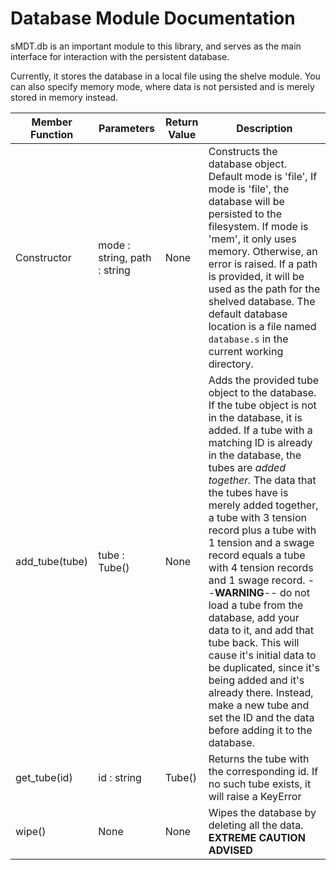 Database Module Documentation
=============================

sMDT.db is an important module to this library, and serves as the main interface for interaction with the persistent database.

Currently, it stores the database in a local file using the shelve module. You can also specify memory mode, where data is not persisted and is merely stored in memory instead.

Member Function | Parameters | Return Value | Description
---|---|---|---
Constructor | mode : string, path : string | None | Constructs the database object. Default mode is 'file', If mode is 'file', the database will be persisted to the filesystem. If mode is 'mem', it only uses memory. Otherwise, an error is raised. If a path is provided, it will be used as the path for the shelved database. The default database location is a file named `database.s` in the current working directory.
add_tube(tube) | tube : Tube() | None | Adds the provided tube object to the database. If the tube object is not in the database, it is added. If a tube with a matching ID is already in the database, the tubes are *added together.* The data that the tubes have is merely added together, a tube with 3 tension record plus a tube with 1 tension and a swage record equals a tube with 4 tension records and 1 swage record. --**WARNING**-- do not load a tube from the database, add your data to it, and add that tube back. This will cause it's initial data to be duplicated, since it's being added and it's already there. Instead, make a new tube and set the ID and the data before adding it to the database.  
get_tube(id) | id : string | Tube() | Returns the tube with the corresponding id. If no such tube exists, it will raise a KeyError
wipe() | None | None | Wipes the database by deleting all the data. **EXTREME CAUTION ADVISED**	